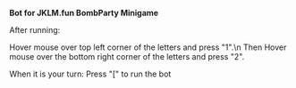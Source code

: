 **Bot for JKLM.fun BombParty Minigame**

After running:

Hover mouse over top left corner of the letters and press "1".\n
Then Hover mouse over the bottom right corner of the letters and press "2".

When it is your turn: Press "[" to run the bot
